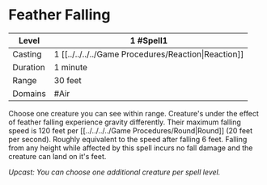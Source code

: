 # Feather Falling

| Level     | 1 #Spell1                                            |
| --------- | ---------------------------------------------------- |
| Casting   | 1 [[../../../../Game Procedures/Reaction\|Reaction]] |
| Duration  | 1 minute                                             |
| Range     | 30 feet                                              |
| Domains   | #Air                                                 |

Choose one creature you can see within range. Creature's under the effect of feather falling experience gravity differently. Their maximum falling speed is 120 feet per [[../../../../Game Procedures/Round\|Round]] (20 feet per second). Roughly equivalent to the speed after falling 6 feet. Falling from any height while affected by this spell incurs no fall damage and the creature can land on it's feet.

*Upcast: You can choose one additional creature per spell level.*